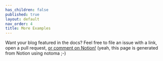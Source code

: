 ```yaml
---
has_children: false
published: true
layout: default
nav_order: 4
title: More Examples
---
```

<!--
THIS FILE IS GENERATED BY NOTOMA AUTOMATICALLY, DON'T EDIT IT!
Notion link for this article: https://www.notion.so/c720ce655edf4f8e9d52b533f02b115e
-->

Want your blog featured in the docs? Feel free to file an issue with a link, open a pull request, [or comment on Notion!](https://www.notion.so/respawn/0b988490f3fc46fcbb6036e652b5a296?v=598cd4e915b94d4da85072f2842117eb) (yeah, this page is generated from Notion using notoma ;-)
